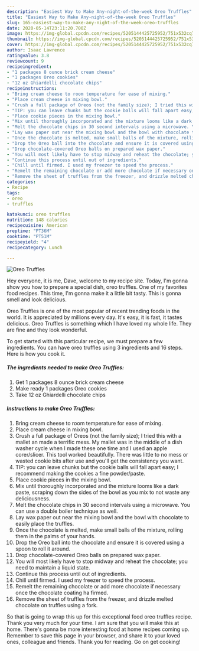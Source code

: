 ```yaml
---
description: "Easiest Way to Make Any-night-of-the-week Oreo Truffles"
title: "Easiest Way to Make Any-night-of-the-week Oreo Truffles"
slug: 165-easiest-way-to-make-any-night-of-the-week-oreo-truffles
date: 2020-05-14T23:11:20.700Z
image: https://img-global.cpcdn.com/recipes/5205144425725952/751x532cq70/oreo-truffles-recipe-main-photo.jpg
thumbnail: https://img-global.cpcdn.com/recipes/5205144425725952/751x532cq70/oreo-truffles-recipe-main-photo.jpg
cover: https://img-global.cpcdn.com/recipes/5205144425725952/751x532cq70/oreo-truffles-recipe-main-photo.jpg
author: Isaac Lawrence
ratingvalue: 3.8
reviewcount: 9
recipeingredient:
- "1 packages 8 ounce brick cream cheese"
- "1 packages Oreo cookies"
- "12 oz Ghiardelli chocolate chips"
recipeinstructions:
- "Bring cream cheese to room temperature for ease of mixing."
- "Place cream cheese in mixing bowl."
- "Crush a full package of Oreos (not the family size); I tried this with a mallet an made a terrific mess. My mallet was in the middle of a dish washer cycle when I made these one time and I used an apple corer/slicer. This tool worked beautifully. There was little to no mess or wasted cookie bits after use and you&#39;ll get the consistency you want."
- "TIP: you can leave chunks but the cookie balls will fall apart easy; I recommend making the cookies a fine powder/paste."
- "Place cookie pieces in the mixing bowl."
- "Mix until thoroughly incorporated and the mixture looms like a dark paste, scraping down the sides of the bowl as you mix to not waste any deliciousness."
- "Melt the chocolate chips in 30 second intervals using a microwave. You can use a double boiler technique as well."
- "Lay wax paper out near the mixing bowl and the bowl with chocolate to easily place the truffles."
- "Once the chocolate is melted, make small balls of the mixture, rolling them in the palms of your hands."
- "Drop the Oreo ball into the chocolate and ensure it is covered using a spoon to roll it around."
- "Drop chocolate-covered Oreo balls on prepared wax paper."
- "You will most likely have to stop midway and reheat the chocolate; you need to maintain a liquid state."
- "Continue this process until out of ingredients."
- "Chill until firmed. I used my freezer to speed the process."
- "Remelt the remaining chocolate or add more chocolate if necessary once the chocolate coating ha firmed."
- "Remove the sheet of truffles from the freezer, and drizzle melted chocolate on truffles using a fork."
categories:
- Recipe
tags:
- oreo
- truffles

katakunci: oreo truffles 
nutrition: 148 calories
recipecuisine: American
preptime: "PT36M"
cooktime: "PT51M"
recipeyield: "4"
recipecategory: Lunch

---
```



![Oreo Truffles](https://img-global.cpcdn.com/recipes/5205144425725952/751x532cq70/oreo-truffles-recipe-main-photo.jpg)

Hey everyone, it is me, Dave, welcome to my recipe site. Today, I'm gonna show you how to prepare a special dish, oreo truffles. One of my favorites food recipes. This time, I'm gonna make it a little bit tasty. This is gonna smell and look delicious.

Oreo Truffles is one of the most popular of recent trending foods in the world. It is appreciated by millions every day. It's easy, it is fast, it tastes delicious. Oreo Truffles is something which I have loved my whole life. They are fine and they look wonderful.




To get started with this particular recipe, we must prepare a few ingredients. You can have oreo truffles using 3 ingredients and 16 steps. Here is how you cook it.

<!--inarticleads1-->

##### The ingredients needed to make Oreo Truffles:

1. Get 1 packages 8 ounce brick cream cheese
1. Make ready 1 packages Oreo cookies
1. Take 12 oz Ghiardelli chocolate chips




<!--inarticleads2-->

##### Instructions to make Oreo Truffles:

1. Bring cream cheese to room temperature for ease of mixing.
1. Place cream cheese in mixing bowl.
1. Crush a full package of Oreos (not the family size); I tried this with a mallet an made a terrific mess. My mallet was in the middle of a dish washer cycle when I made these one time and I used an apple corer/slicer. This tool worked beautifully. There was little to no mess or wasted cookie bits after use and you&#39;ll get the consistency you want.
1. TIP: you can leave chunks but the cookie balls will fall apart easy; I recommend making the cookies a fine powder/paste.
1. Place cookie pieces in the mixing bowl.
1. Mix until thoroughly incorporated and the mixture looms like a dark paste, scraping down the sides of the bowl as you mix to not waste any deliciousness.
1. Melt the chocolate chips in 30 second intervals using a microwave. You can use a double boiler technique as well.
1. Lay wax paper out near the mixing bowl and the bowl with chocolate to easily place the truffles.
1. Once the chocolate is melted, make small balls of the mixture, rolling them in the palms of your hands.
1. Drop the Oreo ball into the chocolate and ensure it is covered using a spoon to roll it around.
1. Drop chocolate-covered Oreo balls on prepared wax paper.
1. You will most likely have to stop midway and reheat the chocolate; you need to maintain a liquid state.
1. Continue this process until out of ingredients.
1. Chill until firmed. I used my freezer to speed the process.
1. Remelt the remaining chocolate or add more chocolate if necessary once the chocolate coating ha firmed.
1. Remove the sheet of truffles from the freezer, and drizzle melted chocolate on truffles using a fork.




So that is going to wrap this up for this exceptional food oreo truffles recipe. Thank you very much for your time. I am sure that you will make this at home. There's gonna be more interesting food at home recipes coming up. Remember to save this page in your browser, and share it to your loved ones, colleague and friends. Thank you for reading. Go on get cooking!
